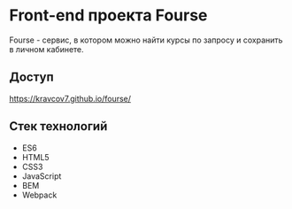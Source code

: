 # Front-end проекта Fourse
Fourse - сервис, в котором можно найти курсы по запросу и сохранить в личном кабинете.

## Доступ
https://kravcov7.github.io/fourse/

## Стек технологий
- ES6
- HTML5
- CSS3
- JavaScript
- BEM
- Webpack
